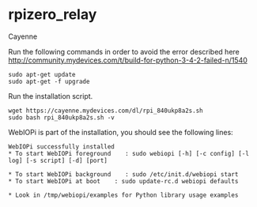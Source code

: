 # rpizero_relay

Cayenne

Run the following commands in order to avoid the error described here http://community.mydevices.com/t/build-for-python-3-4-2-failed-n/1540

```
sudo apt-get update
sudo apt-get -f upgrade
```

Run the installation script.

```
wget https://cayenne.mydevices.com/dl/rpi_840ukp8a2s.sh
sudo bash rpi_840ukp8a2s.sh -v
```

WebIOPi is part of the installation, you should see the following lines:

```
WebIOPi successfully installed
* To start WebIOPi foreground    : sudo webiopi [-h] [-c config] [-l log] [-s script] [-d] [port]

* To start WebIOPi background    : sudo /etc/init.d/webiopi start
* To start WebIOPi at boot    : sudo update-rc.d webiopi defaults

* Look in /tmp/webiopi/examples for Python library usage examples
```
